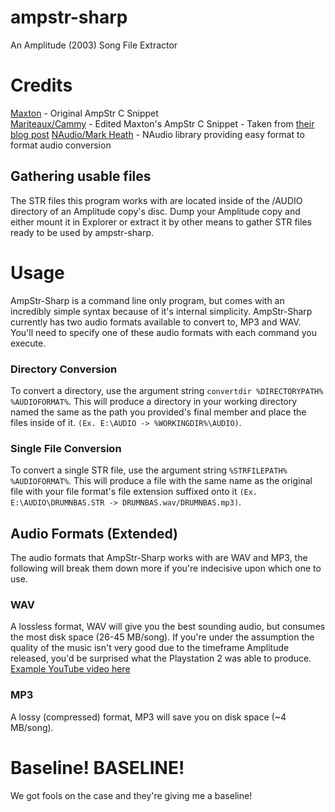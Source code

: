 # ampstr-sharp
An Amplitude (2003) Song File Extractor

# Credits
[Maxton](https://github.com/maxton) - Original AmpStr C Snippet<br>
[Mariteaux/Cammy](https://github.com/mariteaux) - Edited Maxton's AmpStr C Snippet - Taken from [their blog post](https://archives.somnolescent.net/web/mari_v3/blog/2021/04/i-want-to-be-synthesized/)
[NAudio/Mark Heath](https://github.com/naudio/NAudio) - NAudio library providing easy format to format audio conversion

## Gathering usable files
The STR files this program works with are located inside of the /AUDIO directory of an Amplitude copy's disc.
Dump your Amplitude copy and either mount it in Explorer or extract it by other means to gather STR files ready to be used by ampstr-sharp.

# Usage
AmpStr-Sharp is a command line only program, but comes with an incredibly simple syntax because of it's internal simplicity. AmpStr-Sharp currently has two audio formats available to convert to, MP3 and WAV. You'll need to specify one of these audio formats with each command you execute.
### Directory Conversion
To convert a directory, use the argument string `convertdir %DIRECTORYPATH% %AUDIOFORMAT%`. This will produce a directory in your working directory named the same as the path you provided's final member and place the files inside of it. `(Ex. E:\AUDIO -> %WORKINGDIR%\AUDIO)`.
### Single File Conversion
To convert a single STR file, use the argument string `%STRFILEPATH% %AUDIOFORMAT%`. This will produce a file with the same name as the original file with your file format's file extension suffixed onto it `(Ex. E:\AUDIO\DRUMNBAS.STR -> DRUMNBAS.wav/DRUMNBAS.mp3)`.

## Audio Formats (Extended)
The audio formats that AmpStr-Sharp works with are WAV and MP3, the following will break them down more if you're indecisive upon which one to use.

### WAV
A lossless format, WAV will give you the best sounding audio, but consumes the most disk space (26-45 MB/song). If you're under the assumption the quality of the music isn't very good due to the timeframe Amplitude released, you'd be surprised what the Playstation 2 was able to produce. [Example YouTube video here](https://youtu.be/pQ5WQRo1wXc)
### MP3
A lossy (compressed) format, MP3 will save you on disk space (~4 MB/song). 

# Baseline! BASELINE!
We got fools on the case and they're giving me a baseline!
